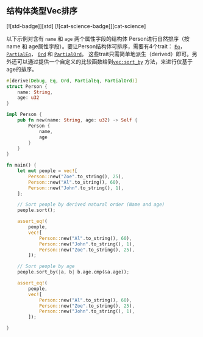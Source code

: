 ## 结构体类型Vec排序

[![std-badge]][std] [![cat-science-badge]][cat-science]

以下示例对含有 `name` 和 `age` 两个属性字段的结构体 Person进行自然排序（按name 和 age属性字段）。要让Person结构体可排序，需要有4个trait： [`Eq`]，[`PartialEq`]， [`Ord`] 和 [`PartialOrd`]。 这些trait只需简单地派生（derived）即可。另外还可以通过提供一个自定义的比较函数给到[`vec:sort_by`] 方法，来进行仅基于age的排序。

```rust
#[derive(Debug, Eq, Ord, PartialEq, PartialOrd)]
struct Person {
    name: String,
    age: u32
}

impl Person {
    pub fn new(name: String, age: u32) -> Self {
        Person {
            name,
            age
        }
    }
}

fn main() {
    let mut people = vec![
        Person::new("Zoe".to_string(), 25),
        Person::new("Al".to_string(), 60),
        Person::new("John".to_string(), 1),
    ];

    // Sort people by derived natural order (Name and age)
    people.sort();

    assert_eq!(
        people,
        vec![
            Person::new("Al".to_string(), 60),
            Person::new("John".to_string(), 1),
            Person::new("Zoe".to_string(), 25),
        ]);

    // Sort people by age
    people.sort_by(|a, b| b.age.cmp(&a.age));

    assert_eq!(
        people,
        vec![
            Person::new("Al".to_string(), 60),
            Person::new("Zoe".to_string(), 25),
            Person::new("John".to_string(), 1),
        ]);

}

```

[`Eq`]: https://doc.rust-lang.org/std/cmp/trait.Eq.html
[`PartialEq`]: https://doc.rust-lang.org/std/cmp/trait.PartialEq.html
[`Ord`]: https://doc.rust-lang.org/std/cmp/trait.Ord.html
[`PartialOrd`]: https://doc.rust-lang.org/std/cmp/trait.PartialOrd.html
[`vec:sort_by`]: https://doc.rust-lang.org/std/vec/struct.Vec.html#method.sort_by
